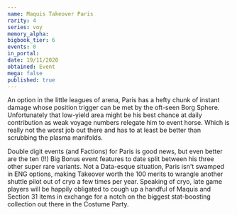 ```yaml
---
name: Maquis Takeover Paris
rarity: 4
series: voy
memory_alpha:
bigbook_tier: 6
events: 0
in_portal:
date: 19/11/2020
obtained: Event
mega: false
published: true
---
```


An option in the little leagues of arena, Paris has a hefty chunk of instant damage whose position trigger can be met by the oft-seen Borg Sphere. Unfortunately that low-yield area might be his best chance at daily contribution as weak voyage numbers relegate him to event horse. Which is really not the worst job out there and has to at least be better than scrubbing the plasma manifolds.

Double digit events (and Factions) for Paris is good news, but even better are the ten (!!) Big Bonus event features to date split between his three other super rare variants. Not a Data-esque situation, Paris isn't swamped in ENG options, making Takeover worth the 100 merits to wrangle another shuttle pilot out of cryo a few times per year. Speaking of cryo, late game players will be happily obligated to cough up a handful of Maquis and Section 31 items in exchange for a notch on the biggest stat-boosting collection out there in the Costume Party.

